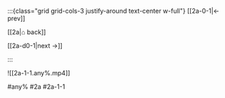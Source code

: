 :::{class="grid grid-cols-3 justify-around text-center w-full"}
[[2a-0-1|← prev]]

[[2a|⌂ back]]

[[2a-d0-1|next →]]

:::

![[2a-1-1.any%.mp4]]

#any% #2a #2a-1-1